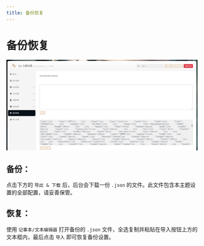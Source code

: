 ```yaml
---
title: 备份恢复
---
```


# 备份恢复 <Badge type="tip" text="v2.6.0" />

![](/bac_rec/bac.png)

## 备份：

点击下方的 `导出 & 下载` 后，后台会下载一份 `.json` 的文件。此文件包含本主题设置的全部配置，请妥善保管。

## 恢复：

使用 `记事本/文本编辑器` 打开备份的 `.json` 文件，全选复制并粘贴在导入按钮上方的文本框内，最后点击 `导入` 即可恢复备份设置。
